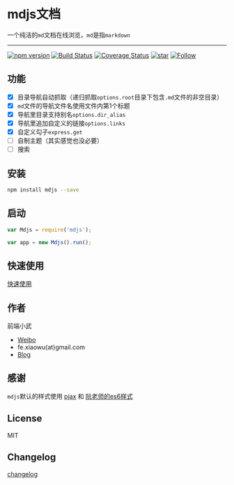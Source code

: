 # mdjs文档

一个纯洁的`md`文档在线浏览，`md`是指`markdown`

---

[![npm version](https://badge.fury.io/js/mdjs.svg)](https://badge.fury.io/js/mdjs) [![Build Status](https://travis-ci.org/xuexb/mdjs.svg?branch=master)](https://travis-ci.org/xuexb/mdjs) [![Coverage Status](https://coveralls.io/repos/xuexb/mdjs/badge.svg?branch=master&service=github)](https://coveralls.io/github/xuexb/mdjs?branch=master) [![star](https://img.shields.io/github/stars/xuexb/mdjs.svg?style=social&label=Star)](https://github.com/xuexb/mdjs/stargazers)  [![Follow](https://img.shields.io/github/followers/xuexb.svg?style=social&label=Follow)](https://github.com/xuexb)

## 功能

- [x] 目录导航自动抓取（递归抓取`options.root`目录下包含`.md`文件的非空目录）
- [x] `md`文件的导航文件名使用文件内第1个标题
- [x] 导航里目录支持别名`options.dir_alias`
- [x] 导航里追加自定义的链接`options.links`
- [x] 自定义勾子`express.get`
- [ ] 自制主题（其实感觉也没必要）
- [ ] 搜索

## 安装

```bash
npm install mdjs --save
```

## 启动

```js
var Mdjs = require('mdjs');

var app = new Mdjs().run();
```

## 快速使用

[快速使用](examples/quick.md)

## 作者

前端小武

* [Weibo](http://weibo.com/pcxuexb)
* fe.xiaowu(at)gmail.com
* [Blog](https://xuexb.com/)

## 感谢

`mdjs`默认的样式使用 [pjax](https://github.com/welefen/pjax) 和 [阮老师的es6样式](http://es6.ruanyifeng.com/)

## License

MIT

## Changelog

[changelog](./changelog.md)